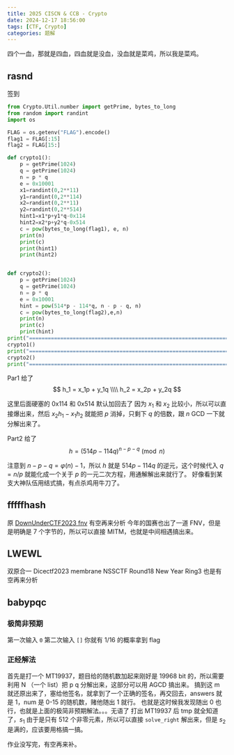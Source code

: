 ```yaml
---
title: 2025 CISCN & CCB - Crypto
date: 2024-12-17 18:56:00
tags: [CTF, Crypto]
categories: 题解
---
```


四个一血，那就是四血，四血就是没血，没血就是菜鸡，所以我是菜鸡。

<!--more-->

## rasnd

签到

```python
from Crypto.Util.number import getPrime, bytes_to_long
from random import randint
import os

FLAG = os.getenv("FLAG").encode()
flag1 = FLAG[:15]
flag2 = FLAG[15:]

def crypto1():
    p = getPrime(1024)
    q = getPrime(1024)
    n = p * q
    e = 0x10001
    x1=randint(0,2**11)
    y1=randint(0,2**114)
    x2=randint(0,2**11)
    y2=randint(0,2**514)
    hint1=x1*p+y1*q-0x114
    hint2=x2*p+y2*q-0x514
    c = pow(bytes_to_long(flag1), e, n)
    print(n)
    print(c)
    print(hint1)
    print(hint2)


def crypto2():
    p = getPrime(1024)
    q = getPrime(1024)
    n = p * q
    e = 0x10001
    hint = pow(514*p - 114*q, n - p - q, n)
    c = pow(bytes_to_long(flag2),e,n)
    print(n)
    print(c)
    print(hint)
print("==================================================================")
crypto1()
print("==================================================================")
crypto2()
print("==================================================================")
```

Par1 给了
$$
h_1 = x_1p + y_1q \\\\
h_2 = x_2p + y_2q
$$

这里后面硬塞的 0x114 和 0x514 默认加回去了
因为 $x_1$ 和 $x_2$ 比较小，所以可以直接爆出来，然后 $x_2h_1 - x_1h_2$ 就能把 $p$ 消掉，只剩下 $q$ 的倍数，跟 $n$ GCD 一下就分解出来了。

Part2 给了
$$
h = (514p - 114q)^{n - p - q} \pmod n
$$

注意到 $n - p - q = \varphi(n) - 1$，所以 $h$ 就是 $514p - 114q$ 的逆元，这个时候代入 $q = n/p$ 就能化成一个关于 $p$ 的一元二次方程，用通解解出来就行了。
好像看到某支大神队伍用结式搞，有点杀鸡用牛刀了。

## fffffhash

原
[DownUnderCTF2023 fnv](https://github.com/DownUnderCTF/Challenges_2023_Public/blob/main/crypto/fnv/solve/solution_joseph_LLL.sage)
有空再来分析
今年的国赛也出了一道 FNV，但是是明确是 7 个字节的，所以可以直接 MITM，也就是中间相遇搞出来。

## LWEWL

双原合一
Dicectf2023 membrane
NSSCTF Round18 New Year Ring3
也是有空再来分析

## babypqc

### 极简非预期

第一次输入 `0`
第二次输入 `[]`
你就有 1/16 的概率拿到 flag

### 正经解法

首先是打一个 MT19937，题目给的随机数加起来刚好是 19968 bit 的，所以需要利用 N （一个 list）把 p q 分解出来，这部分可以用 AGCD 搞出来。
搞到这 m 就还原出来了，塞给他签名，就拿到了一个正确的签名，再交回去，answers 就是 1，num 是 0-15 的随机数，赌他随出 1 就行。
也就是这时候我发现随出 0 也行，也就是上面的极简非预期解法。。。无语了
打出 MT19937 后 tmp 就全知道了，$s_1$ 由于是只有 512 个非零元素，所以可以直接 `solve_right` 解出来，但是 $s_2$ 是满的，应该要用格搞一搞。

作业没写完，有空再来补。
